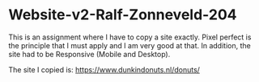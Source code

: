 # Website-v2-Ralf-Zonneveld-204
This is an assignment where I have to copy a site exactly. Pixel perfect is the principle that I must apply and I am very good at that. In addition, the site had to be Responsive (Mobile and Desktop).

The site I copied is: https://www.dunkindonuts.nl/donuts/
